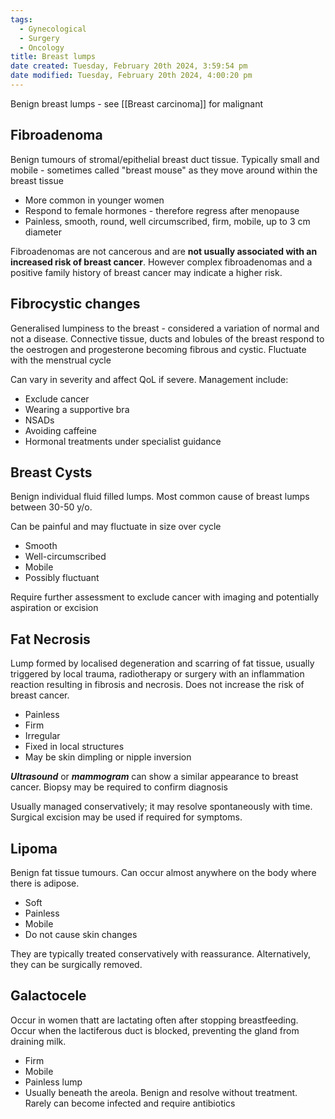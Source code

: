 ```yaml
---
tags:
  - Gynecological
  - Surgery
  - Oncology
title: Breast lumps
date created: Tuesday, February 20th 2024, 3:59:54 pm
date modified: Tuesday, February 20th 2024, 4:00:20 pm
---
```

Benign breast lumps - see [[Breast carcinoma]] for malignant

## Fibroadenoma

Benign tumours of stromal/epithelial breast duct tissue. Typically small and mobile - sometimes called "breast mouse" as they move around within the breast tissue
- More common in younger women
- Respond to female hormones - therefore regress after menopause
- Painless, smooth, round, well circumscribed, firm, mobile, up to 3 cm diameter

Fibroadenomas are not cancerous and are **not usually associated with an increased risk of  breast cancer**. However complex fibroadenomas and a positive family history of breast cancer may indicate a higher risk.

## Fibrocystic changes 

Generalised lumpiness to the breast - considered a variation of normal and not a disease. Connective tissue, ducts and lobules of the breast respond to the oestrogen and progesterone becoming fibrous and cystic. Fluctuate with the menstrual cycle

Can vary in severity and affect QoL if severe. Management include:
- Exclude cancer
- Wearing a supportive bra
- NSADs
- Avoiding caffeine 
- Hormonal treatments under specialist guidance

## Breast Cysts

Benign individual fluid filled lumps. Most common cause of breast lumps between 30-50 y/o. 

Can be painful and may fluctuate in size over cycle
- Smooth
- Well-circumscribed
- Mobile
- Possibly fluctuant

Require further assessment to exclude cancer with imaging and potentially aspiration or excision

## Fat Necrosis
Lump formed by localised degeneration and scarring of fat tissue, usually triggered by local trauma, radiotherapy or surgery with an inflammation reaction resulting in fibrosis and necrosis. Does not increase the risk of breast cancer. 
- Painless
- Firm
- Irregular
- Fixed in local structures
- May be skin dimpling or nipple inversion

**_Ultrasound_** or **_mammogram_** can show a similar appearance to breast cancer.
Biopsy may be required to confirm diagnosis

Usually managed conservatively; it may resolve spontaneously with time. Surgical excision may be used if required for symptoms.

## Lipoma
Benign fat tissue tumours. Can occur almost anywhere on the body where there is adipose.
- Soft
- Painless
- Mobile
- Do not cause skin changes

They are typically treated conservatively with reassurance. Alternatively, they can be surgically removed.

## Galactocele
Occur in women thatt are lactating often after stopping breastfeeding. Occur when the lactiferous duct is blocked, preventing the gland from draining milk.
- Firm
- Mobile
- Painless lump
- Usually beneath the areola. 
Benign and resolve without treatment. Rarely can become infected and require antibiotics